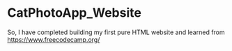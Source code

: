 # CatPhotoApp_Website
So, I have completed building my first pure HTML website and learned from https://www.freecodecamp.org/
